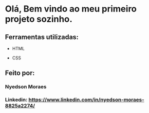 # Olá, Bem vindo ao meu primeiro projeto sozinho.

## Ferramentas utilizadas:

* HTML

* CSS

## Feito por:

### Nyedson Moraes

### Linkedin: https://www.linkedin.com/in/nyedson-moraes-8825a2274/

```

